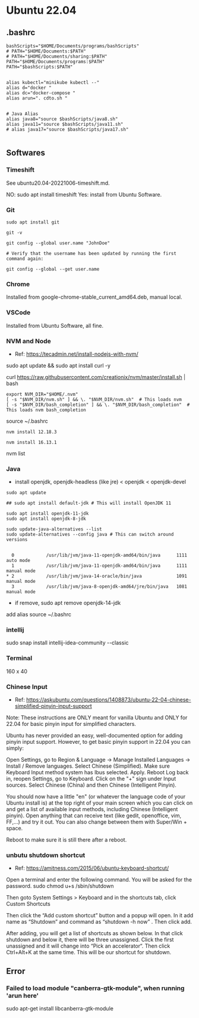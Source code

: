 # Ubuntu 22.04

## .bashrc

```
bashScripts="$HOME/Documents/programs/bashScripts"
# PATH="$HOME/Documents:$PATH"
# PATH="$HOME/Documents/sharing:$PATH"
PATH="$HOME/Documents/programs:$PATH"
PATH="$bashScripts:$PATH"


alias kubectl="minikube kubectl --"
alias d="docker "
alias dc="docker-compose "
alias arun=". cdto.sh "


# Java Alias
alias java8="source $bashScripts/java8.sh"
alias java11="source $bashScripts/java11.sh"
# alias java17="source $bashScripts/java17.sh"


```

## Softwares

### Timeshift

See ubuntu20.04-20221006-timeshift.md.

NO: sudo apt install timeshift
Yes: install from Ubuntu Software.

### Git

```
sudo apt install git

git -v

git config --global user.name "JohnDoe"

# Verify that the username has been updated by running the first command again:

git config --global --get user.name

```

### Chrome

Installed from google-chrome-stable_current_amd64.deb, manual local.

### VSCode

Installed from Ubuntu Software, all fine.

### NVM and Node

- Ref: https://tecadmin.net/install-nodejs-with-nvm/

sudo apt update && sudo apt install curl -y

curl https://raw.githubusercontent.com/creationix/nvm/master/install.sh | bash

```
export NVM_DIR="$HOME/.nvm"
[ -s "$NVM_DIR/nvm.sh" ] && \. "$NVM_DIR/nvm.sh"  # This loads nvm
[ -s "$NVM_DIR/bash_completion" ] && \. "$NVM_DIR/bash_completion"  # This loads nvm bash_completion

```

source ~/.bashrc

`nvm install 12.18.3`

`nvm install 16.13.1`

nvm list

### Java

- install openjdk,
  openjdk-headless (like jre) < openjdk < openjdk-devel

```
sudo apt update

## sudo apt install default-jdk # This will install OpenJDK 11

sudo apt install openjdk-11-jdk
sudo apt install openjdk-8-jdk

sudo update-java-alternatives --list
sudo update-alternatives --config java # This can switch around versions


  0            /usr/lib/jvm/java-11-openjdk-amd64/bin/java      1111      auto mode
  1            /usr/lib/jvm/java-11-openjdk-amd64/bin/java      1111      manual mode
* 2            /usr/lib/jvm/java-14-oracle/bin/java             1091      manual mode
  3            /usr/lib/jvm/java-8-openjdk-amd64/jre/bin/java   1081      manual mode

```

- if remove, sudo apt remove openjdk-14-jdk

add alias
source ~/.bashrc

### intellij

sudo snap install intellij-idea-community --classic

### Terminal

160 x 40

### Chinese Input

- Ref: https://askubuntu.com/questions/1408873/ubuntu-22-04-chinese-simplified-pinyin-input-support

Note: These instructions are ONLY meant for vanilla Ubuntu and ONLY for 22.04 for basic pinyin input for simplified characters.

Ubuntu has never provided an easy, well-documented option for adding pinyin input support. However, to get basic pinyin support in 22.04 you can simply:

Open Settings, go to Region & Language -> Manage Installed Languages -> Install / Remove languages.
Select Chinese (Simplified). Make sure Keyboard Input method system has Ibus selected. Apply.
Reboot
Log back in, reopen Settings, go to Keyboard.
Click on the "+" sign under Input sources.
Select Chinese (China) and then Chinese (Intelligent Pinyin).

You should now have a little "en" (or whatever the language code of your Ubuntu install is) at the top right of your main screen which you can click on and get a list of available input methods, including Chinese (Intelligent pinyin). Open anything that can receive text (like gedit, openoffice, vim, FF,...) and try it out. You can also change between them with Super/Win + space.

Reboot to make sure it is still there after a reboot.

### unbutu shutdown shortcut

- Ref: https://amitness.com/2015/06/ubuntu-keyboard-shortcut/

Open a terminal and enter the following command. You will be asked for the password.
sudo chmod u+s /sbin/shutdown

Then goto System Settings > Keyboard and in the shortcuts tab, click Custom Shortcuts

Then click the “Add custom shortcut” button and a popup will open. In it add name as “Shutdown” and command as “shutdown -h now” . Then click add.

After adding, you will get a list of shortcuts as shown below. In that click shutdown and below it, there will be three unassigned. Click the first unassigned and it will change into “Pick an accelerator“. Then click Ctrl+Alt+K at the same time. This will be our shortcut for shutdown.

## Error

### Failed to load module "canberra-gtk-module", when running 'arun here'

sudo apt-get install libcanberra-gtk-module
